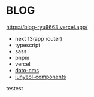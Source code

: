 # BLOG

<https://blog-ryu9663.vercel.app/>

- next 13(app router)
- typescript
- sass
- pnpm
- vercel
- [dato-cms](https://www.datocms.com/)
- [junyeol-components](https://www.npmjs.com/package/junyeol-components)

testest
